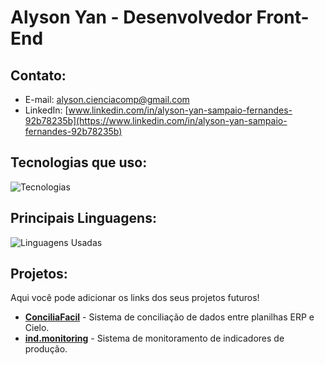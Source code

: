 # **Alyson Yan - Desenvolvedor Front-End**

## Contato:
- E-mail: [alyson.cienciacomp@gmail.com](mailto:alyson.cienciacomp@gmail.com)
- LinkedIn: [www.linkedin.com/in/alyson-yan-sampaio-fernandes-92b78235b](https://www.linkedin.com/in/alyson-yan-sampaio-fernandes-92b78235b)

## Tecnologias que uso:
![Tecnologias](https://github-readme-techs.vercel.app/api?username=Alyson-Yan)

## Principais Linguagens:
![Linguagens Usadas](https://github-readme-stats.vercel.app/api/top-langs/?username=Alyson-Yan&langs_count=10&theme=dark&layout=compact)

## Projetos:
Aqui você pode adicionar os links dos seus projetos futuros!

- [**ConciliaFacil**](https://github.com/Alyson-Yan/ConciliaFacil) - Sistema de conciliação de dados entre planilhas ERP e Cielo.
- [**ind.monitoring**](https://github.com/Alyson-Yan/ind.monitoring) - Sistema de monitoramento de indicadores de produção.

<!--
Para adicionar novos projetos:
1. Crie um link para o repositório no GitHub.
2. Descreva o que o projeto faz ao lado do link.
3. Adicione mais projetos conforme necessário.
-->
